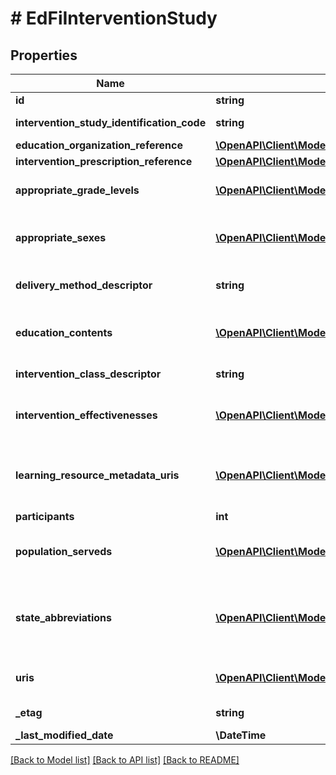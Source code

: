 # # EdFiInterventionStudy

## Properties

Name | Type | Description | Notes
------------ | ------------- | ------------- | -------------
**id** | **string** |  | [optional]
**intervention_study_identification_code** | **string** | A unique number or alphanumeric code assigned to an intervention study. |
**education_organization_reference** | [**\OpenAPI\Client\Model\EdFiEducationOrganizationReference**](EdFiEducationOrganizationReference.md) |  |
**intervention_prescription_reference** | [**\OpenAPI\Client\Model\EdFiInterventionPrescriptionReference**](EdFiInterventionPrescriptionReference.md) |  |
**appropriate_grade_levels** | [**\OpenAPI\Client\Model\EdFiInterventionStudyAppropriateGradeLevel[]**](EdFiInterventionStudyAppropriateGradeLevel.md) | An unordered collection of interventionStudyAppropriateGradeLevels. Grade levels participating in this study. | [optional]
**appropriate_sexes** | [**\OpenAPI\Client\Model\EdFiInterventionStudyAppropriateSex[]**](EdFiInterventionStudyAppropriateSex.md) | An unordered collection of interventionStudyAppropriateSexes. Sexes participating in this study. If omitted, considered generally applicable. | [optional]
**delivery_method_descriptor** | **string** | The way in which an intervention was implemented: individual, small group, whole class, or whole school. |
**education_contents** | [**\OpenAPI\Client\Model\EdFiInterventionStudyEducationContent[]**](EdFiInterventionStudyEducationContent.md) | An unordered collection of interventionStudyEducationContents. Relates the education content source to the education content. | [optional]
**intervention_class_descriptor** | **string** | The way in which an intervention is used: curriculum, supplement, or practice. |
**intervention_effectivenesses** | [**\OpenAPI\Client\Model\EdFiInterventionStudyInterventionEffectiveness[]**](EdFiInterventionStudyInterventionEffectiveness.md) | An unordered collection of interventionStudyInterventionEffectivenesses. Measurement of the effectiveness of the intervention study per diagnosis. | [optional]
**learning_resource_metadata_uris** | [**\OpenAPI\Client\Model\EdFiInterventionStudyLearningResourceMetadataURI[]**](EdFiInterventionStudyLearningResourceMetadataURI.md) | An unordered collection of interventionStudyLearningResourceMetadataURIs. The URI (typical a URL) pointing to the metadata entry in a LRMI metadata repository, which describes this content item. | [optional]
**participants** | **int** | The number of participants observed in the study. |
**population_serveds** | [**\OpenAPI\Client\Model\EdFiInterventionStudyPopulationServed[]**](EdFiInterventionStudyPopulationServed.md) | An unordered collection of interventionStudyPopulationServeds. A subset of students that are the focus of the intervention study. | [optional]
**state_abbreviations** | [**\OpenAPI\Client\Model\EdFiInterventionStudyStateAbbreviation[]**](EdFiInterventionStudyStateAbbreviation.md) | An unordered collection of interventionStudyStateAbbreviations. The abbreviation for the state (within the United States) or outlying area, the school system of which the participants of the study are considered to be a part. | [optional]
**uris** | [**\OpenAPI\Client\Model\EdFiInterventionStudyURI[]**](EdFiInterventionStudyURI.md) | An unordered collection of interventionStudyURIs. The URI (typical a URL) pointing to an education content item. | [optional]
**_etag** | **string** | A unique system-generated value that identifies the version of the resource. | [optional]
**_last_modified_date** | **\DateTime** | The date and time the resource was last modified. | [optional]

[[Back to Model list]](../../README.md#models) [[Back to API list]](../../README.md#endpoints) [[Back to README]](../../README.md)
